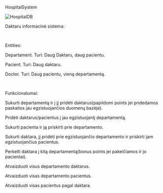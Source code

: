 HospitalSystem

![HospitalDB](https://user-images.githubusercontent.com/95306863/176709027-3565a607-acf2-4397-bb61-e13a9112fe8d.PNG)

Daktaru informacinė sistema:​

​

Entities:​

Departament. Turi: Daug Daktaru, daug pacientu.​

Pacient. Turi: Daug daktaru.​

Doctor. Turi: Daug pacientu, vieną departamentą.​

​

Funkcionalumai:​

Sukurti departamentą ir į jį pridėti daktarus(papildomi points jei pridedamos paskaitos jau egzistuojančios duomenų bazėje).​

Pridėti daktarus/pacientus į jau egzistuojantį departamentą.​

Sukurti pacienta ir ją priskirti prie departamento.​

Sukurti daktara, jį pridėti prie egzistuojančio departamento ir priskirti jam egzistuojančius pacientus.​

Perkelti daktara į kitą departamentą(bonus points jei pakeičiamos ir jo pacientai).​

Atvaizduoti visus departamento daktarus.​

Atvaizduoti visas departamento pacientus.​

Atvaizduoti visas pacientus pagal daktara.​
